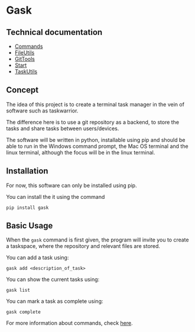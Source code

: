 # Gask 

## Technical documentation

* [Commands](gask/commands/commands.md)
* [FileUtils](gask/fileutils/fileutils.md)
* [GitTools](gask/gittools/gittools.md)
* [Start](gask/start/start.md)
* [TaskUtils](gask/taskutils/taskutils.md)

## Concept 
The idea of this project is to create a terminal task manager 
in the vein of software such as taskwarrior. 

The difference here is to use a git repository as a backend, 
to store the tasks and share tasks between users/devices. 

The software will be written in python, installable using pip 
and should be able to run in the Windows command prompt, the 
Mac OS terminal and the linux terminal, although the focus
will be in the linux terminal. 

## Installation

For now, this software can only be installed using pip. 

You can install the it using the command

`pip install gask`

## Basic Usage

When the `gask` command is first given, the program will invite you
to create a taskspace, where the repository and relevant files are stored. 

You can add a task using:

`gask add <description_of_task>`

You can show the current tasks using:

`gask list`

You can mark a task as complete using:

`gask complete`

For more information about commands, check [here](gask/commands/commands.md).